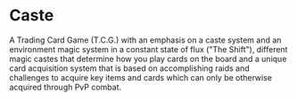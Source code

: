 # Caste
A Trading Card Game (T.C.G.) with an emphasis on a caste system and an environment magic system in a constant state of flux ("The Shift"), different magic castes that determine how you play cards on the board and a unique card acquisition system that is based on accomplishing raids and challenges to acquire key items and cards which can only be otherwise acquired through PvP combat.
